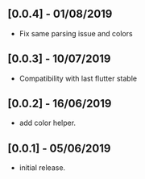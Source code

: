 ## [0.0.4] - 01/08/2019

* Fix same parsing issue and colors

## [0.0.3] - 10/07/2019

* Compatibility with last flutter stable

## [0.0.2] - 16/06/2019

* add color helper.

## [0.0.1] - 05/06/2019

* initial release.
